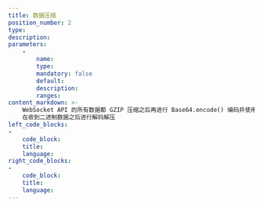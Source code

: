 ```yaml
---
title: 数据压缩
position_number: 2
type:
description:
parameters:
    -
        name:
        type:
        mandatory: false
        default:
        description:
        ranges:
content_markdown: >-
    WebSocket API 的所有数据都 GZIP 压缩之后再进行 Base64.encode() 编码并使用二进制方式返回，需要 client
    在收到二进制数据之后进行解码解压
left_code_blocks:
-
    code_block:
    title:
    language:
right_code_blocks:
-
    code_block:
    title:
    language:
---
```

